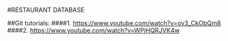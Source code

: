 #RESTAURANT DATABASE

##Git tutorials:
####1. https://www.youtube.com/watch?v=ov3_CkObQm8
####2. https://www.youtube.com/watch?v=WPjHQRJVK4w
